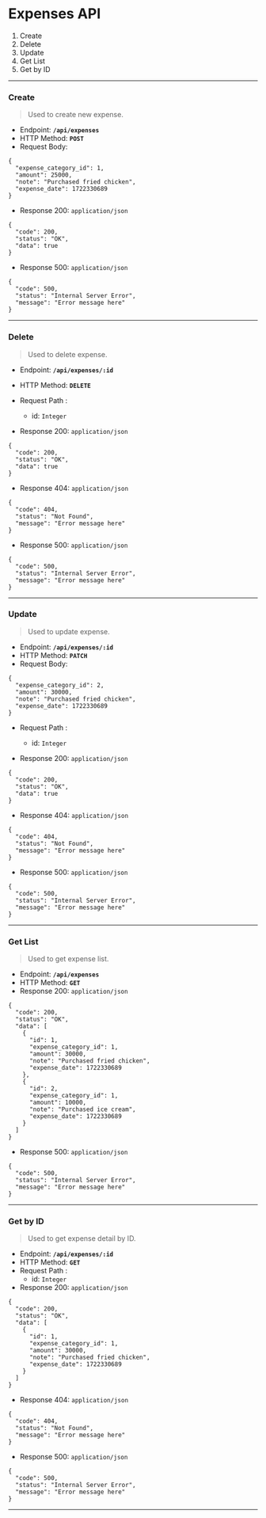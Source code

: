 # Expenses API
1. Create
2. Delete
3. Update
4. Get List
5. Get by ID

---

### Create
> Used to create new expense.

+ Endpoint: **`/api/expenses`**
+ HTTP Method: **`POST`**
+ Request Body:
```json5
{
  "expense_category_id": 1,
  "amount": 25000,
  "note": "Purchased fried chicken",
  "expense_date": 1722330689
}
```

+ Response 200: `application/json`
```json5
{
  "code": 200,
  "status": "OK",
  "data": true
}
```

+ Response 500: `application/json`
```json5
{
  "code": 500,
  "status": "Internal Server Error",
  "message": "Error message here"
}
```
---

### Delete
> Used to delete expense.

+ Endpoint: **`/api/expenses/:id`**
+ HTTP Method: **`DELETE`**
+ Request Path :
  - id: `Integer`

+ Response 200: `application/json`
```json5
{
  "code": 200,
  "status": "OK",
  "data": true
}
```

+ Response 404: `application/json`
```json5
{
  "code": 404,
  "status": "Not Found",
  "message": "Error message here"
}
```

+ Response 500: `application/json`
```json5
{
  "code": 500,
  "status": "Internal Server Error",
  "message": "Error message here"
}
```
---

### Update
> Used to update expense.

+ Endpoint: **`/api/expenses/:id`**
+ HTTP Method: **`PATCH`**
+ Request Body:
```json5
{
  "expense_category_id": 2,
  "amount": 30000,
  "note": "Purchased fried chicken",
  "expense_date": 1722330689
}
```
+ Request Path :
  - id: `Integer`

+ Response 200: `application/json`
```json5
{
  "code": 200,
  "status": "OK",
  "data": true
}
```

+ Response 404: `application/json`
```json5
{
  "code": 404,
  "status": "Not Found",
  "message": "Error message here"
}
```

+ Response 500: `application/json`
```json5
{
  "code": 500,
  "status": "Internal Server Error",
  "message": "Error message here"
}
```
---

### Get List
> Used to get expense list.

+ Endpoint: **`/api/expenses`**
+ HTTP Method: **`GET`**
+ Response 200: `application/json`
```json5
{
  "code": 200,
  "status": "OK",
  "data": [
    {
      "id": 1,
      "expense_category_id": 1,
      "amount": 30000,
      "note": "Purchased fried chicken",
      "expense_date": 1722330689
    },
    {
      "id": 2,
      "expense_category_id": 1,
      "amount": 10000,
      "note": "Purchased ice cream",
      "expense_date": 1722330689
    }
  ]
}
```
+ Response 500: `application/json`
```json5
{
  "code": 500,
  "status": "Internal Server Error",
  "message": "Error message here"
}
```
---

### Get by ID
> Used to get expense detail by ID.

+ Endpoint: **`/api/expenses/:id`**
+ HTTP Method: **`GET`**
+ Request Path :
  - id: `Integer`
+ Response 200: `application/json`
```json5
{
  "code": 200,
  "status": "OK",
  "data": [
    {
      "id": 1,
      "expense_category_id": 1,
      "amount": 30000,
      "note": "Purchased fried chicken",
      "expense_date": 1722330689
    }
  ]
}
```
+ Response 404: `application/json`
```json5
{
  "code": 404,
  "status": "Not Found",
  "message": "Error message here"
}
```
+ Response 500: `application/json`
```json5
{
  "code": 500,
  "status": "Internal Server Error",
  "message": "Error message here"
}
```
---